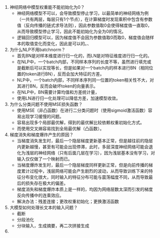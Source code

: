 1. 神经网络中模型权重能不能初始化为0？
   - 神经网络模型不可以，会导致模型停止学习，以最简单的神经网络为例（一共有两层，每层只有1个节点），在计算梯度时发现乘积中包含有参数值（反向传播的链式求导法则），因此参数值取0会使得梯度值一直取0，从而导致模型停止学习，因此不能初始化为全为0的情况。
   - 逻辑回归模型可以，因为梯度值不会因为参数值取0而取0，梯度值会随样本的取值变化而变化，因此是可以的。、
2. 为什么NLP不用batchnorm？
   - 首先BN是对样本维度进行归一化的，而LN是对特征维度进行归一化的。
   - 在NLP中，一个batch内部，不同样本序列的长度不等，虽然进行填充或是截断后可以实现等长，但是如果对一个batch内的样本进行BN（相同位置的token进行BN），反而会加大特征的方差。
   - NLP中，一个batch内部，不同样本序列同一位置的token相关性不大，对其进行BN，反而会破坏token的向量表示。
   - 在NLP中，BN需要计算均值和方差统计量，
   - 使用LN进行归一化处理可以降低方差，加速模型收敛。
3. 为什么分类问题不使用MSE损失函数？
   - 使用MSE（非凸函数）在进行二分类问题时（使用sigmoid激活函数）容易出现学习缓慢的问题。
   - 容易出现多个局部最优解，得到的最优解比较依赖权重初始化方式。
   - 而使用交叉熵容易找到全局最优解（凸函数）。
4. 梯度消失和梯度爆炸产生的原因？
   - 当梯度消失发生时，最后一个隐层梯度更新基本正常，但是越往前的隐层内更新越慢，甚至有可能会出现停滞，此时，多层深度神经网络可能会退化为浅层的神经网络（只有后面几层在学习），因为浅层基本没有学习，对输入仅仅做了一个映射而已。
   - 当梯度爆炸发生时，最后一个隐层梯度同样更新正常，但是向前传播的梯度累计过程中，浅层网络可能会产生剧烈的波动，从而导致训练下来的特征分布变化很大，同时输入的特征分布可能与震荡幅度不同，从而导致最后的损失存在极大的偏差。
   - 梯度消失和梯度爆炸本质上是一样的，均因为网络层数太深而引发的梯度反向传播中的连乘效应。
   - 解决办法：残差连接；更改权重初始化；更换激活函数
5. 大模型如何处理长文本的输入问题？
   - 截断
   - 分段池化
   - 分块输入，生成摘要，再二次拼接生成
6. 

